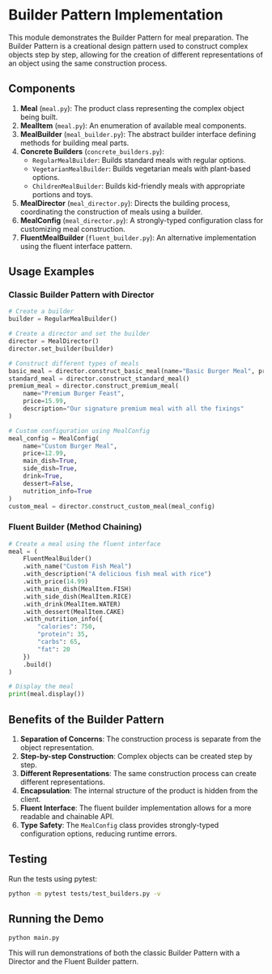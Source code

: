 # Builder Pattern Implementation

This module demonstrates the Builder Pattern for meal preparation. The Builder Pattern is a creational design pattern used to construct complex objects step by step, allowing for the creation of different representations of an object using the same construction process.

## Components

1. **Meal** (`meal.py`): The product class representing the complex object being built.
2. **MealItem** (`meal.py`): An enumeration of available meal components.
3. **MealBuilder** (`meal_builder.py`): The abstract builder interface defining methods for building meal parts.
4. **Concrete Builders** (`concrete_builders.py`):
   - `RegularMealBuilder`: Builds standard meals with regular options.
   - `VegetarianMealBuilder`: Builds vegetarian meals with plant-based options.
   - `ChildrenMealBuilder`: Builds kid-friendly meals with appropriate portions and toys.
5. **MealDirector** (`meal_director.py`): Directs the building process, coordinating the construction of meals using a builder.
6. **MealConfig** (`meal_director.py`): A strongly-typed configuration class for customizing meal construction.
7. **FluentMealBuilder** (`fluent_builder.py`): An alternative implementation using the fluent interface pattern.

## Usage Examples

### Classic Builder Pattern with Director

```python
# Create a builder
builder = RegularMealBuilder()

# Create a director and set the builder
director = MealDirector()
director.set_builder(builder)

# Construct different types of meals
basic_meal = director.construct_basic_meal(name="Basic Burger Meal", price=8.99)
standard_meal = director.construct_standard_meal()
premium_meal = director.construct_premium_meal(
    name="Premium Burger Feast",
    price=15.99,
    description="Our signature premium meal with all the fixings"
)

# Custom configuration using MealConfig
meal_config = MealConfig(
    name="Custom Burger Meal",
    price=12.99,
    main_dish=True,
    side_dish=True,
    drink=True,
    dessert=False,
    nutrition_info=True
)
custom_meal = director.construct_custom_meal(meal_config)
```

### Fluent Builder (Method Chaining)

```python
# Create a meal using the fluent interface
meal = (
    FluentMealBuilder()
    .with_name("Custom Fish Meal")
    .with_description("A delicious fish meal with rice")
    .with_price(14.99)
    .with_main_dish(MealItem.FISH)
    .with_side_dish(MealItem.RICE)
    .with_drink(MealItem.WATER)
    .with_dessert(MealItem.CAKE)
    .with_nutrition_info({
        "calories": 750,
        "protein": 35,
        "carbs": 65,
        "fat": 20
    })
    .build()
)

# Display the meal
print(meal.display())
```

## Benefits of the Builder Pattern

1. **Separation of Concerns**: The construction process is separate from the object representation.
2. **Step-by-step Construction**: Complex objects can be created step by step.
3. **Different Representations**: The same construction process can create different representations.
4. **Encapsulation**: The internal structure of the product is hidden from the client.
5. **Fluent Interface**: The fluent builder implementation allows for a more readable and chainable API.
6. **Type Safety**: The `MealConfig` class provides strongly-typed configuration options, reducing runtime errors.

## Testing

Run the tests using pytest:

```bash
python -m pytest tests/test_builders.py -v
```

## Running the Demo

```bash
python main.py
```

This will run demonstrations of both the classic Builder Pattern with a Director and the Fluent Builder pattern. 